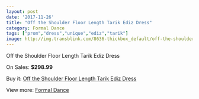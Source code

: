 ```yaml
---
layout: post
date: '2017-11-26'
title: "Off the Shoulder Floor Length Tarik Ediz Dress"
category: Formal Dance
tags: ["prom","dress","unique","ediz","tarik"]
image: http://img.transblink.com/8636-thickbox_default/off-the-shoulder-floor-length-tarik-ediz-dress.jpg
---
```

Off the Shoulder Floor Length Tarik Ediz Dress

On Sales: **$298.99**
<a href="https://www.transblink.com/en/formal-dance/2843-off-the-shoulder-floor-length-tarik-ediz-dress.html"><amp-img layout="responsive" width="600" height="600" src="//img.transblink.com/8636-thickbox_default/off-the-shoulder-floor-length-tarik-ediz-dress.jpg" alt="Off the Shoulder Floor Length Tarik Ediz Dress 0" /></a>
<a href="https://www.transblink.com/en/formal-dance/2843-off-the-shoulder-floor-length-tarik-ediz-dress.html"><amp-img layout="responsive" width="600" height="600" src="//img.transblink.com/8638-thickbox_default/off-the-shoulder-floor-length-tarik-ediz-dress.jpg" alt="Off the Shoulder Floor Length Tarik Ediz Dress 1" /></a>
<a href="https://www.transblink.com/en/formal-dance/2843-off-the-shoulder-floor-length-tarik-ediz-dress.html"><amp-img layout="responsive" width="600" height="600" src="//img.transblink.com/8637-thickbox_default/off-the-shoulder-floor-length-tarik-ediz-dress.jpg" alt="Off the Shoulder Floor Length Tarik Ediz Dress 2" /></a>

Buy it: [Off the Shoulder Floor Length Tarik Ediz Dress](https://www.transblink.com/en/formal-dance/2843-off-the-shoulder-floor-length-tarik-ediz-dress.html "Off the Shoulder Floor Length Tarik Ediz Dress")

View more: [Formal Dance](https://www.transblink.com/en/6-formal-dance "Formal Dance")
